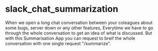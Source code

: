 # slack_chat_summarization
When we open a long chat conversation between your coleagues about some bugs, server down or any other features, Everytime we have to go through the whole conversation  to get an idea of what is discussed. But with this Summarisation  App you can request to breif the whole conversation with one single request "/summarize". 
